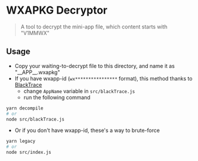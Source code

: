 # WXAPKG Decryptor

> A tool to decrypt the mini-app file, which content starts with "V1MMWX"

## Usage

* Copy your waiting-to-decrypt file to this directory, and name it as "\_\_APP\_\_.wxapkg"
* If you have wxapp-id (`wx****************` format), this method thanks to [BlackTrace](https://github.com/BlackTrace/pc_wxapkg_decrypt)
  * change `AppName` variable in `src/blackTrace.js`
  * run the following command

``` bash
yarn decompile
# or
node src/blackTrace.js
```

* Or if you don't have wxapp-id, these's a way to brute-force

``` bash
yarn legacy
# or
node src/index.js
```